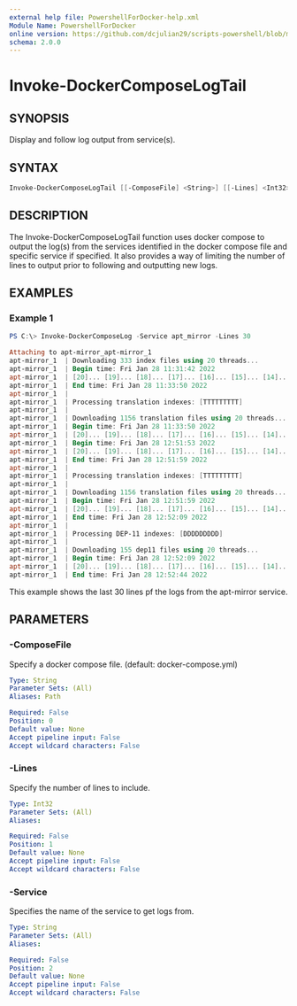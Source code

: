 ```yaml
---
external help file: PowershellForDocker-help.xml
Module Name: PowershellForDocker
online version: https://github.com/dcjulian29/scripts-powershell/blob/main/Modules/PowershellForDocker/docs/Invoke-DockerComposeLogTail.md
schema: 2.0.0
---
```


# Invoke-DockerComposeLogTail

## SYNOPSIS

Display and follow log output from service(s).

## SYNTAX

```powershell
Invoke-DockerComposeLogTail [[-ComposeFile] <String>] [[-Lines] <Int32>] [[-Service] <String>]
```

## DESCRIPTION

The Invoke-DockerComposeLogTail function uses docker compose to output the log(s) from the services identified in the docker compose file and specific service if specified. It also provides a way of limiting the number of lines to output prior to following and outputting new logs.

## EXAMPLES

### Example 1

```powershell
PS C:\> Invoke-DockerComposeLog -Service apt_mirror -Lines 30

Attaching to apt-mirror_apt-mirror_1
apt-mirror_1  | Downloading 333 index files using 20 threads...
apt-mirror_1  | Begin time: Fri Jan 28 11:31:42 2022
apt-mirror_1  | [20]... [19]... [18]... [17]... [16]... [15]... [14]... [13]... [12]... [11]... [10]... [9]... [8]... [7]... [6]... [5]... [4]... [3]... [2]... [1]... [0]...
apt-mirror_1  | End time: Fri Jan 28 11:33:50 2022
apt-mirror_1  |
apt-mirror_1  | Processing translation indexes: [TTTTTTTTT]
apt-mirror_1  |
apt-mirror_1  | Downloading 1156 translation files using 20 threads...
apt-mirror_1  | Begin time: Fri Jan 28 11:33:50 2022
apt-mirror_1  | [20]... [19]... [18]... [17]... [16]... [15]... [14]... [13]... [12]... [11]... [10]... [9]... [8]... [7]... [6]... [5]... [4]... [3]... [2]... [1]... Downloading 333 index files using 20 threads...
apt-mirror_1  | Begin time: Fri Jan 28 12:51:53 2022
apt-mirror_1  | [20]... [19]... [18]... [17]... [16]... [15]... [14]... [13]... [12]... [11]... [10]... [9]... [8]... [7]... [6]... [5]... [4]... [3]... [2]... [1]... [0]...
apt-mirror_1  | End time: Fri Jan 28 12:51:59 2022
apt-mirror_1  |
apt-mirror_1  | Processing translation indexes: [TTTTTTTTT]
apt-mirror_1  |
apt-mirror_1  | Downloading 1156 translation files using 20 threads...
apt-mirror_1  | Begin time: Fri Jan 28 12:51:59 2022
apt-mirror_1  | [20]... [19]... [18]... [17]... [16]... [15]... [14]... [13]... [12]... [11]... [10]... [9]... [8]... [7]... [6]... [5]... [4]... [3]... [2]... [1]... [0]...
apt-mirror_1  | End time: Fri Jan 28 12:52:09 2022
apt-mirror_1  |
apt-mirror_1  | Processing DEP-11 indexes: [DDDDDDDDD]
apt-mirror_1  |
apt-mirror_1  | Downloading 155 dep11 files using 20 threads...
apt-mirror_1  | Begin time: Fri Jan 28 12:52:09 2022
apt-mirror_1  | [20]... [19]... [18]... [17]... [16]... [15]... [14]... [13]... [12]... [11]... [10]... [9]... [8]... [7]... [6]... [5]... [4]... [3]... [2]... [1]... [0]...
apt-mirror_1  | End time: Fri Jan 28 12:52:44 2022
```

This example shows the last 30 lines pf the logs from the apt-mirror service.

## PARAMETERS

### -ComposeFile

Specify a docker compose file. (default: docker-compose.yml)

```yaml
Type: String
Parameter Sets: (All)
Aliases: Path

Required: False
Position: 0
Default value: None
Accept pipeline input: False
Accept wildcard characters: False
```

### -Lines

Specify the number of lines to include.

```yaml
Type: Int32
Parameter Sets: (All)
Aliases:

Required: False
Position: 1
Default value: None
Accept pipeline input: False
Accept wildcard characters: False
```

### -Service

Specifies the name of the service to get logs from.

```yaml
Type: String
Parameter Sets: (All)
Aliases:

Required: False
Position: 2
Default value: None
Accept pipeline input: False
Accept wildcard characters: False
```
